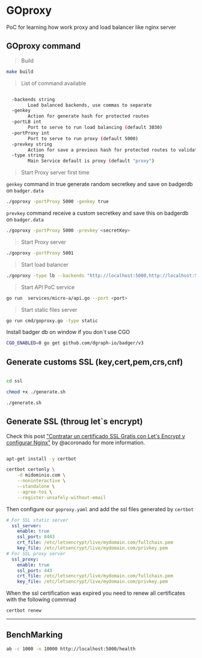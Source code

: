# GOproxy
PoC for learning how work proxy and load balancer like nginx server


## GOproxy command

> Build

```bash
make build
```

> List of command available

```bash

  -backends string
        Load balanced backends, use commas to separate
  -genkey
        Action for generate hash for protected routes
  -portLB int
        Port to serve to run load balancing (default 3030)
  -portProxy int
        Port to serve to run proxy (default 5000)
  -prevkey string
        Action for save a previous hash for protected routes to validate JWT
  -type string
        Main Service default is proxy (default "proxy")
```

> Start Proxy server first time 

`genkey` command in true generate random secretkey and save on badgerdb on `badger.data`

```bash
./goproxy -portProxy 5000 -genkey true
```

`prevkey` command receive a custom secretkey and save this on badgerdb on `badger.data`

```bash
./goproxy -portProxy 5000 -prevkey <secretKey>
```

> Start Proxy server

```bash
./goproxy -portProxy 5001
```

> Start load balancer

```bash
./goproxy -type lb --backends "http://localhost:5000,http://localhost:5001,http://localhost:5002"
```

> Start API PoC service

```bash
go run  services/micro-a/api.go --port <port>
```

> Start static files server

```bash
go run cmd/goproxy.go -type static
```

Install badger db on window if you don`t use CGO
```bash
CGO_ENABLED=0 go get github.com/dgraph-io/badger/v3
```

## Generate customs SSL (key,cert,pem,crs,cnf)

```bash

cd ssl

chmod +x ./generate.sh

./generate.sh
```

## Generate SSL (throug let`s encrypt)

Check this post ["Contratar un certificado SSL Gratis con Let's Encrypt y configurar Nginx"](https://www.albertcoronado.com/2020/05/05/contratar-un-certificado-ssl-gratis-con-lets-encrypt-y-configurar-nginx/ "Contratar un certificado SSL Gratis con Let's Encrypt y configurar Nginx") by @acoronado for more information.

```bash

apt-get install -y certbot

certbot certonly \
    -d midominio.com \
    --noninteractive \
    --standalone \
    --agree-tos \
    --register-unsafely-without-email
```

Then configure our `goproxy.yaml` and add the ssl files generated by `certbot`

```yaml
# For SSL static server
  ssl_server:
    enable: true
    ssl_port: 8443
    crt_file: /etc/letsencrypt/live/mydomain.com/fullchain.pem
    key_file: /etc/letsencrypt/live/mydomain.com/privkey.pem
# For SSL proxy server
  ssl_proxy:
    enable: true
    ssl_port: 443
    crt_file: /etc/letsencrypt/live/mydomain.com/fullchain.pem
    key_file: /etc/letsencrypt/live/mydomain.com/privkey.pem
```

When the ssl certification was expired you need to renew all certificates
with the following commnad

```bash
certbot renew
```

---


BenchMarking
------------

```bash
ab -c 1000 -n 10000 http://localhost:5000/health
```